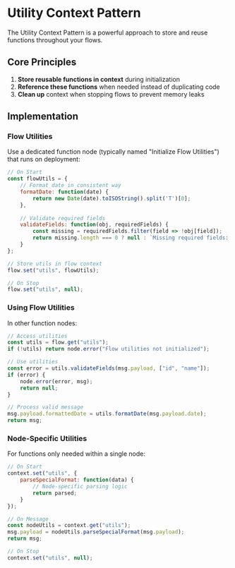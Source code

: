 # Utility Context Pattern

The Utility Context Pattern is a powerful approach to store and reuse functions throughout your flows.

## Core Principles

1. **Store reusable functions in context** during initialization
2. **Reference these functions** when needed instead of duplicating code
3. **Clean up** context when stopping flows to prevent memory leaks

## Implementation

### Flow Utilities

Use a dedicated function node (typically named "Initialize Flow Utilities") that runs on deployment:

```javascript
// On Start
const flowUtils = {
    // Format date in consistent way
    formatDate: function(date) {
        return new Date(date).toISOString().split('T')[0];
    },
    
    // Validate required fields
    validateFields: function(obj, requiredFields) {
        const missing = requiredFields.filter(field => !obj[field]);
        return missing.length === 0 ? null : `Missing required fields: ${missing.join(', ')}`;
    }
};

// Store utils in flow context
flow.set("utils", flowUtils);

// On Stop
flow.set("utils", null);
```

### Using Flow Utilities
In other function nodes:

```javascript
// Access utilities
const utils = flow.get("utils");
if (!utils) return node.error("Flow utilities not initialized");

// Use utilities
const error = utils.validateFields(msg.payload, ["id", "name"]);
if (error) {
    node.error(error, msg);
    return null;
}

// Process valid message
msg.payload.formattedDate = utils.formatDate(msg.payload.date);
return msg;
```

### Node-Specific Utilities
For functions only needed within a single node:

```javascript
// On Start
context.set("utils", {
    parseSpecialFormat: function(data) {
        // Node-specific parsing logic
        return parsed;
    }
});

// On Message
const nodeUtils = context.get("utils");
msg.payload = nodeUtils.parseSpecialFormat(msg.payload);
return msg;

// On Stop
context.set("utils", null);
```

